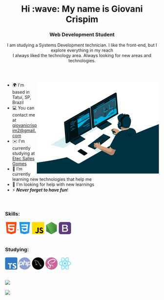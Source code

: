 <div align="center">
<h1 align="center">Hi :wave: My name is Giovani Crispim</h1>

<h3 align="center">Web Development Student <br></h3>


<p> I am studying a Systems Development technician. I like the front-end, but I explore everything in my reach<br>
I always liked the technology area. Always looking for new areas and technologies.</p>
</div>

<br><br>

<main display="flex">
<div class="img">
<img width="400px" align="right" src="./assets/coding.gif" alt="Coding"></div>

<div align="left">



* 🌍  I'm based in Tatuí, SP, Brazil
* 💻  You can contact me at [giovanicrispim2@gmail.com](mailto:giovanicrispim2@gmail.com)
* ✉️  I'm currently studying at [Etec Salles Gomes](https://www.cps.sp.gov.br/etecs/etec-salles-gomes/)
* 🌱 I’m currently learning new technologies that help me
* 🤝 I'm looking for help with new learnings
* ⚡  ***Never forget to have fun***!
<br>

<h3>Skills:</h3>
<a href="https://developer.mozilla.org/en-US/docs/Glossary/HTML5" target="_blank" rel="noreferrer"><img src="./assets/images/html.png" width="40" height="40" alt="HTML5" align="center"/>
<a href="https://developer.mozilla.org/pt-BR/docs/Web/CSS" target="_blank" rel="noreferrer"><img src="./assets/images/css.png" width="40" height="40" alt="Css" align="center"/></a>
<a href="https://developer.mozilla.org/en-US/docs/Web/JavaScript" target="_blank" rel="noreferrer"><img src="./assets/images/js.png" width="40" height="40" alt="Javascript" align="center"/></a>
<a href="https://nodejs.org/en/about/" target="_blank" rel="noreferrer"><img src="./assets/images/node.png" width="40" height="40" alt="NodeJS" align="center"/></a>
<a href="https://getbootstrap.com/" target="_blank" rel="noreferrer"><img src="./assets/images/boots.png" width="40" height="40" alt="Bootstrap" align="center"/></a>
<br><br>
<h3>Studying:</h3>
<a href="https://www.typescriptlang.org/" rel="nofollow"><img src="./assets/images/TS.png" width="40" height="40" alt="Typescript"></a>
<a href="https://www.php.net/" rel="nofollow"><img src="./assets/images/php.png" width="40" height="40" alt="PHP"></a>
<a href="https://www.mysql.com" rel="nofollow"><img src="./assets/images/sql.png" width="40" height="40" alt="Mysql"></a>
<a href="https://sass-lang.com/" rel="nofollow"><img src="./assets/images/sass.png" width="40" height="40" alt="Sass"></a>
<a href="https://pt-br.reactjs.org/" rel="nofollow"><img src="./assets/images/react.svg" width="40" height="40" alt="React"></a>
<br><br>

![](https://github-readme-stats.vercel.app/api?username=Detinaiti&theme=midnight-purple&hide_border=true&include_all_commits=false&count_private=false)

![](https://github-readme-streak-stats.herokuapp.com/?user=Detinaiti&theme=midnight-purple&hide_border=true)



